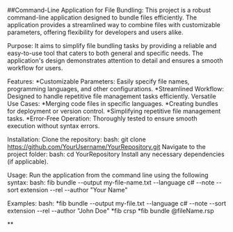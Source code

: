 ##Command-Line Application for File Bundling:
This project is a robust command-line application designed to bundle files efficiently.
The application provides a streamlined way to combine files with customizable parameters, offering flexibility for developers and users alike.

Purpose:
It aims to simplify file bundling tasks by providing a reliable and easy-to-use tool that caters to both general and specific needs. The application's design demonstrates attention to detail and ensures a smooth workflow for users.

Features:
*Customizable Parameters: Easily specify file names, programming languages, and other configurations.
*Streamlined Workflow: Designed to handle repetitive file management tasks efficiently.
Versatile Use Cases:
*Merging code files in specific languages.
*Creating bundles for deployment or version control.
*Simplifying repetitive file management tasks.
*Error-Free Operation: Thoroughly tested to ensure smooth execution without syntax errors.

Installation:
Clone the repository:
bash: git clone https://github.com/YourUsername/YourRepository.git
Navigate to the project folder:
bash: cd YourRepository
Install any necessary dependencies (if applicable).

Usage:
Run the application from the command line using the following syntax:
bash: fib bundle --output my-file-name.txt --language c# --note --sort extension --rel --author "Your Name"

Examples:
bash: *fib bundle --output my-file.txt --language c# --note --sort extension --rel --author "John Doe"
      *fib crsp
      *fib bundle @fileName.rsp



   
**
